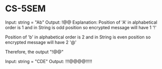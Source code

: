 # CS-5SEM
Input: string = "Ab" 
Output: !@@
Explanation:
Position of 'A' in alphabetical order is 1
and in String is odd position 
so encrypted message will have 1 '!'

Position of 'b' in alphabetical order is 2
and in String is even position 
so encrypted message will have 2 '@'

Therefore, the output "!@@"

Input: string = "CDE"
Output: !!!@@@@!!!!!
